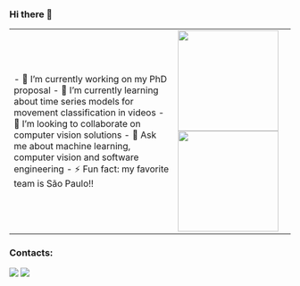 ### Hi there 👋

<table border="0">
 <tr>
    <td>
      - 🔭 I’m currently working on my PhD proposal
      - 🌱 I’m currently learning about time series models for movement classification in videos
      - 👯 I’m looking to collaborate on computer vision solutions
      - 💬 Ask me about machine learning, computer vision and software engineering
      - ⚡ Fun fact: my favorite team is São Paulo!!
    </td>
    <td>
      <div>
      <a href="https://github.com/wiusdy">
      <img loading="lazy" height="180em" src="https://github-readme-stats.vercel.app/api/top-langs/?username=wiusdy&layout=compact&langs_count=7&theme=dracula"/>
      <img loading="lazy" height="180em" src="https://github-readme-stats.vercel.app/api?username=wiusdy&show_icons=true&theme=dracula&include_all_commits=true&count_private=true"/>
      </div>
    </td>
 </tr>
</table>





### Contacts:

<div>
<a href="https://www.instagram.com/wiu_sdy/" target="_blank"><img loading="lazy" src="https://img.shields.io/badge/-Instagram-%23E4405F?style=for-the-badge&logo=instagram&logoColor=white" target="_blank"></a>
<a href="https://www.linkedin.com/in/william-sdayle-marins-silva-37b462108/" target="_blank"><img loading="lazy" src="https://img.shields.io/badge/-LinkedIn-%230077B5?style=for-the-badge&logo=linkedin&logoColor=white" target="_blank"></a>   
</div>
